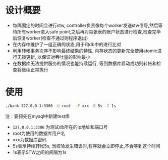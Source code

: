 

# 设计概要

 - 每隔固定的时间会进行stw, controller负责像每个worker发送stw信号,然后等待所有worker进入safe point,之后再对每张表的账户状态进行检查,检查完毕后恢复worker(检查不通过则程序退出)
 - 在内存中维护了一组正确的状态,用于和db中的进行比对
 - 利用转帐事务次序不影响最终结果的特性, 内存状态的更新完全使用atomic进行无锁更新, 以保证对吞吐量的影响最小
 - 在数据库无法提供服务的情况也能持续运行, 等到数据库启动成功则转帐和检查将继续正常执行
 
 
# 使用


```bash
./bank 127.0.0.1:3306 -U root  -P xxx -D 5s -I 1s
```

注：要预先在mysql中新建test库

 - `127.0.0.1:3306` 为测试db所在的ip地址和端口号
 - root为使用的数据库用户名
 - xxx为数据库密码
 - 5s表示持续转帐5s, 当校验发生错误时,程序就会立即停止,不会等到这个时间
 - 1s表示STW之间的间隔为1s